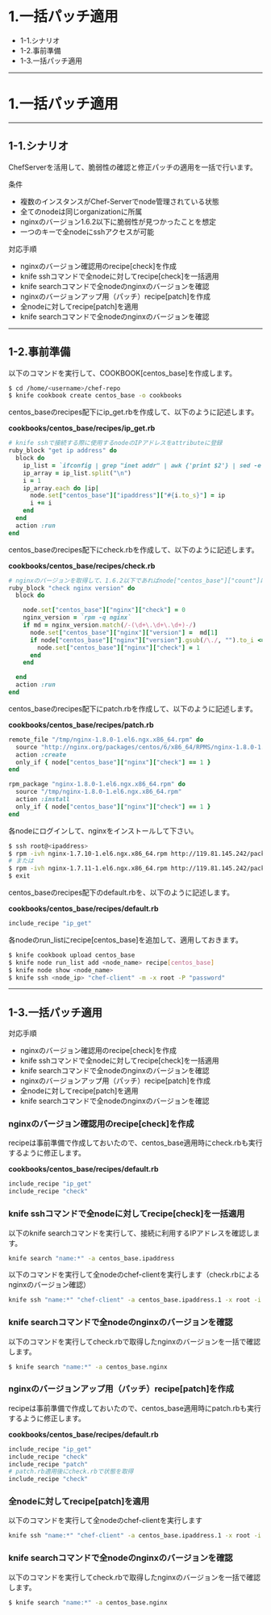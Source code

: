 # 1.一括パッチ適用

- 1-1.シナリオ
- 1-2.事前準備
- 1-3.一括パッチ適用

---

# 1.一括パッチ適用

---

## 1-1.シナリオ

ChefServerを活用して、脆弱性の確認と修正パッチの適用を一括で行います。

条件

- 複数のインスタンスがChef-Serverでnode管理されている状態
- 全てのnodeは同じorganizationに所属
- nginxのバージョン1.6.2以下に脆弱性が見つかったことを想定
- 一つのキーで全nodeにsshアクセスが可能

対応手順

- nginxのバージョン確認用のrecipe[check]を作成
- knife sshコマンドで全nodeに対してrecipe[check]を一括適用
- knife searchコマンドで全nodeのnginxのバージョンを確認
- nginxのバージョンアップ用（パッチ）recipe[patch]を作成
- 全nodeに対してrecipe[patch]を適用
- knife searchコマンドで全nodeのnginxのバージョンを確認

---

## 1-2.事前準備

以下のコマンドを実行して、COOKBOOK[centos_base]を作成します。

```bash
$ cd /home/<username>/chef-repo
$ knife cookbook create centos_base -o cookbooks
```

centos_baseのrecipes配下にip_get.rbを作成して、以下のように記述します。

**cookbooks/centos_base/recipes/ip_get.rb**

```ruby
# knife sshで接続する際に使用するnodeのIPアドレスをattributeに登録
ruby_block "get ip address" do
  block do
    ip_list = `ifconfig | grep "inet addr" | awk {'print $2'} | sed -e "s/addr://"`
    ip_array = ip_list.split("\n")
    i = 1
    ip_array.each do |ip|
      node.set["centos_base"]["ipaddress"]["#{i.to_s}"] = ip
      i += i
    end
  end
  action :run
end
```

centos_baseのrecipes配下にcheck.rbを作成して、以下のように記述します。

**cookbooks/centos_base/recipes/check.rb**

```ruby
# nginxのバージョンを取得して、1.6.2以下であればnode["centos_base"]["count"]に1をセット
ruby_block "check nginx version" do
  block do

    node.set["centos_base"]["nginx"]["check"] = 0
    nginx_version = `rpm -q nginx`
    if md = nginx_version.match(/-(\d+\.\d+\.\d+)-/)
      node.set["centos_base"]["nginx"]["version"] =  md[1]
      if node["centos_base"]["nginx"]["version"].gsub(/\./, "").to_i <= 1710 then
        node.set["centos_base"]["nginx"]["check"] = 1
      end
    end

  end
  action :run
end
```

centos_baseのrecipes配下にpatch.rbを作成して、以下のように記述します。

**cookbooks/centos_base/recipes/patch.rb**

```ruby
remote_file "/tmp/nginx-1.8.0-1.el6.ngx.x86_64.rpm" do
  source "http://nginx.org/packages/centos/6/x86_64/RPMS/nginx-1.8.0-1.el6.ngx.x86_64.rpm"
  action :create
  only_if { node["centos_base"]["nginx"]["check"] == 1 }
end

rpm_package "nginx-1.8.0-1.el6.ngx.x86_64.rpm" do
  source "/tmp/nginx-1.8.0-1.el6.ngx.x86_64.rpm"
  action :install
  only_if { node["centos_base"]["nginx"]["check"] == 1 }
end
```

各nodeにログインして、nginxをインストールして下さい。

```bash
$ ssh root@<ipaddress>
$ rpm -ivh nginx-1.7.10-1.el6.ngx.x86_64.rpm http://119.81.145.242/packages/chef/packages/nginx-1.7.10-1.el6.ngx.x86_64.rpm
# または
$ rpm -ivh nginx-1.7.11-1.el6.ngx.x86_64.rpm http://119.81.145.242/packages/chef/packages/nginx-1.7.11-1.el6.ngx.x86_64.rpm
$ exit
```

centos_baseのrecipes配下のdefault.rbを、以下のように記述します。

**cookbooks/centos_base/recipes/default.rb**

```ruby
include_recipe "ip_get"
```

各nodeのrun_listにrecipe[centos_base]を追加して、適用しておきます。

```bash
$ knife cookbook upload centos_base
$ knife node run_list add <node_name> recipe[centos_base]
$ knife node show <node_name>
$ knife ssh <node_ip> "chef-client" -m -x root -P "password"
```

---

## 1-3.一括パッチ適用

対応手順

- nginxのバージョン確認用のrecipe[check]を作成
- knife sshコマンドで全nodeに対してrecipe[check]を一括適用
- knife searchコマンドで全nodeのnginxのバージョンを確認
- nginxのバージョンアップ用（パッチ）recipe[patch]を作成
- 全nodeに対してrecipe[patch]を適用
- knife searchコマンドで全nodeのnginxのバージョンを確認

### nginxのバージョン確認用のrecipe[check]を作成

recipeは事前準備で作成しておいたので、centos_base適用時にcheck.rbも実行するように修正します。

**cookbooks/centos_base/recipes/default.rb**

```ruby
include_recipe "ip_get"
include_recipe "check"
```

### knife sshコマンドで全nodeに対してrecipe[check]を一括適用

以下のknife searchコマンドを実行して、接続に利用するIPアドレスを確認します。

```bash
knife search "name:*" -a centos_base.ipaddress
```

以下のコマンドを実行して全nodeのchef-clientを実行します（check.rbによるnginxのバージョン確認）

```bash
knife ssh "name:*" "chef-client" -a centos_base.ipaddress.1 -x root -i /root/.ssh/id_rsa
```

### knife searchコマンドで全nodeのnginxのバージョンを確認

以下のコマンドを実行してcheck.rbで取得したnginxのバージョンを一括で確認します。

```bash
$ knife search "name:*" -a centos_base.nginx
```

### nginxのバージョンアップ用（パッチ）recipe[patch]を作成

recipeは事前準備で作成しておいたので、centos_base適用時にpatch.rbも実行するように修正します。

**cookbooks/centos_base/recipes/default.rb**

```ruby
include_recipe "ip_get"
include_recipe "check"
include_recipe "patch"
# patch.rb適用後にcheck.rbで状態を取得
include_recipe "check"
```

### 全nodeに対してrecipe[patch]を適用

以下のコマンドを実行して全nodeのchef-clientを実行します

```bash
knife ssh "name:*" "chef-client" -a centos_base.ipaddress.1 -x root -i /root/.ssh/id_rsa
```

### knife searchコマンドで全nodeのnginxのバージョンを確認

以下のコマンドを実行してcheck.rbで取得したnginxのバージョンを一括で確認します。

```bash
$ knife search "name:*" -a centos_base.nginx
```
